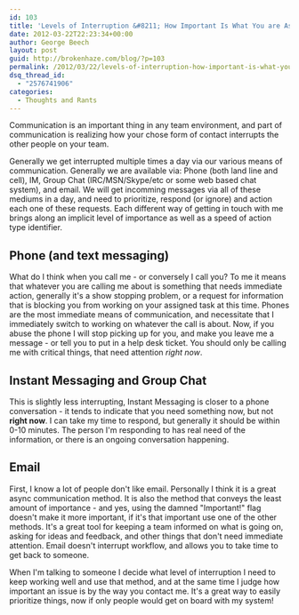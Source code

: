```yaml
---
id: 103
title: 'Levels of Interruption &#8211; How Important Is What You are Asking me?'
date: 2012-03-22T22:23:34+00:00
author: George Beech
layout: post
guid: http://brokenhaze.com/blog/?p=103
permalink: /2012/03/22/levels-of-interruption-how-important-is-what-you-are-asking-me/
dsq_thread_id:
  - "2576741906"
categories:
  - Thoughts and Rants
---
```

Communication is an important thing in any team environment, and part of communication is realizing how your chose form of contact interrupts the other people on your team.

Generally we get interrupted multiple times a day via our various means of communication. Generally we are available via: Phone (both land line and cell), IM, Group Chat (IRC/MSN/Skype/etc or some web based chat system), and email. We will get incomming messages via all of these mediums in a day, and need to prioritize, respond (or ignore) and action each one of these requests. Each different way of getting in touch with me brings along an implicit level of importance as well as a speed of action type identifier.
<!--more-->
Phone (and text messaging)
--------------------------

What do I think when you call me - or conversely I call you? To me it means that whatever you are calling me about is something that needs immediate action, generally it's a show stopping problem, or a request for information that is blocking you from working on your assigned task at this time. Phones are the most immediate means of communication, and necessitate that I immediately switch to working on whatever the call is about. Now, if you abuse the phone I will stop picking up for you, and make you leave me a message - or tell you to put in a help desk ticket. You should only be calling me with critical things, that need attention _right now_.

Instant Messaging and Group Chat
--------------------------------

This is slightly less interrupting, Instant Messaging is closer to a phone conversation - it tends to indicate that you need something now, but not **right now**. I can take my time to respond, but generally it should be within 0-10 minutes. The person I'm responding to has real need of the information, or there is an ongoing conversation happening.

Email
-----

First, I know a lot of people don't like email. Personally I think it is a great async communication method. It is also the method that conveys the least amount of importance - and yes, using the damned "Important!" flag doesn't make it more important, if it's that important use one of the other methods. It's a great tool for keeping a team informed on what is going on, asking for ideas and feedback, and other things that don't need immediate attention. Email doesn't interrupt workflow, and allows you to take time to get back to someone.

When I'm talking to someone I decide what level of interruption I need to keep working well and use that method, and at the same time I judge how important an issue is by the way you contact me. It's a great way to easily prioritize things, now if only people would get on board with my system!